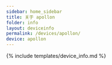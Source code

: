 ```yaml
---
sidebar: home_sidebar
title: 关于 apollon
folder: info
layout: deviceinfo
permalink: /devices/apollon/
device: apollon
---
```

{% include templates/device_info.md %}
